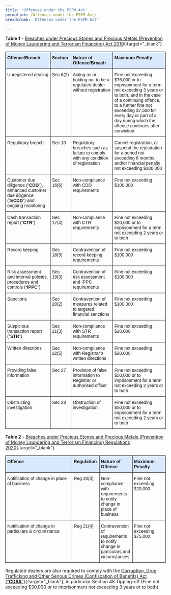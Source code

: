 ```yaml
---
title: 'Offences under the PSPM Act'
permalink: /Offences-under-the-PSPM-Act/
breadcrumb: 'Offences under the PSPM Act'

---
```


**Table 1** - [Breaches under Precious Stones and Precious Metals (Prevention of Money Laundering and Terrorism Financing) Act 2019](https://sso.agc.gov.sg/Act/PSPMPMLTFA2019){:target="_blank"}
<style type="text/css">
.tg  {border-collapse:collapse;border-spacing:0;}
.tg td{border-color:black;border-style:solid;border-width:1px;font-family:Arial, sans-serif;font-size:14px;
  overflow:hidden;padding:10px 5px;word-break:normal;}
.tg th{border-color:black;border-style:solid;border-width:1px;font-family:Arial, sans-serif;font-size:14px;
  font-weight:normal;overflow:hidden;padding:10px 5px;word-break:normal;}
.tg .tg-zci2{background-color:#dae8fc;font-weight:bold;text-align:left;vertical-align:top}
.tg .tg-0lax{text-align:left;vertical-align:top}
</style>
<table class="tg" style="undefined;table-layout: fixed; width: 100%">
<colgroup>
<col style="width: 28%">
<col style="width: 13%">
<col style="width: 26%">
<col style="width: 33%">
</colgroup>
<thead>
  <tr>
    <th class="tg-zci2">Offence/Breach</th>
    <th class="tg-zci2">Section</th>
    <th class="tg-zci2">Nature of Offence/Breach</th>
    <th class="tg-zci2">Maximum Penalty</th>
  </tr>
</thead>
<tbody>
  <tr>
    <td class="tg-0lax">Unregistered dealing</td>
    <td class="tg-0lax">Sec 6(2)</td>
    <td class="tg-0lax">Acting as or holding out to be a regulated dealer without registration</td>
    <td class="tg-0lax">Fine not exceeding $75,000 or to imprisonment for a term not exceeding 3 years or to both, and in the case of a continuing offence, to a further fine not exceeding $7,500 for every day or part of a day during which the offence continues after conviction</td>
  </tr>
  <tr>
    <td class="tg-0lax">Regulatory breach</td>
    <td class="tg-0lax">Sec 10</td>
    <td class="tg-0lax">Regulatory breaches such as failure to comply with any condition of registration</td>
    <td class="tg-0lax">Cancel registration, or suspend the registration for a period not exceeding 6 months, and/or financial penalty not exceeding $100,000</td>
  </tr>
  <tr>
    <td class="tg-0lax">Customer due diligence (“<span style="font-weight:bold">CDD</span>”), enhanced customer due diligence (“<span style="font-weight:bold">ECDD</span>”) and ongoing monitoring</td>
    <td class="tg-0lax">Sec 16(6)</td>
    <td class="tg-0lax">Non-compliance with CDD requirements</td>
    <td class="tg-0lax">Fine not exceeding $100,000</td>
  </tr>
  <tr>
    <td class="tg-0lax">Cash transaction report (“<span style="font-weight:bold">CTR</span>”)</td>
    <td class="tg-0lax">Sec 17(4)</td>
    <td class="tg-0lax">Non-compliance with CTR requirements</td>
    <td class="tg-0lax">Fine not exceeding $20,000 or to imprisonment for a term not exceeding 2 years or to both</td>
  </tr>
  <tr>
    <td class="tg-0lax">Record keeping</td>
    <td class="tg-0lax">Sec 18(5)</td>
    <td class="tg-0lax">Contravention of record keeping requirements</td>
    <td class="tg-0lax">Fine not exceeding $100,000</td>
  </tr>
  <tr>
    <td class="tg-0lax">Risk assessment and internal policies, procedures and controls (“<span style="font-weight:bold">IPPC</span>”)</td>
    <td class="tg-0lax">Sec 19(3)</td>
    <td class="tg-0lax">Contravention of risk assessment and IPPC requirements</td>
    <td class="tg-0lax">Fine not exceeding $100,000</td>
  </tr>
  <tr>
    <td class="tg-0lax">Sanctions</td>
    <td class="tg-0lax">Sec 20(2)</td>
    <td class="tg-0lax">Contravention of measures related to targeted financial sanctions</td>
    <td class="tg-0lax">Fine not exceeding $100,000</td>
  </tr>
  <tr>
    <td class="tg-0lax">Suspicious transaction report (“<span style="font-weight:bold">STR</span>”)</td>
    <td class="tg-0lax">Sec 21(3)</td>
    <td class="tg-0lax">Non-compliance with STR requirements</td>
    <td class="tg-0lax">Fine not exceeding $20,000</td>
  </tr>
  <tr>
    <td class="tg-0lax">Written directions</td>
    <td class="tg-0lax">Sec 22(5)</td>
    <td class="tg-0lax">Non-compliance with Registrar’s written directions</td>
    <td class="tg-0lax">Fine not exceeding $20,000</td>
  </tr>
  <tr>
    <td class="tg-0lax">Providing false information</td>
    <td class="tg-0lax">Sec 27</td>
    <td class="tg-0lax">Provision of false information to Registrar or authorised officer</td>
    <td class="tg-0lax">Fine not exceeding $50,000 or to imprisonment for a term not exceeding 2 years or to both</td>
  </tr>
  <tr>
    <td class="tg-0lax">Obstructing investigation</td>
    <td class="tg-0lax">Sec 28</td>
    <td class="tg-0lax">Obstruction of investigation</td>
    <td class="tg-0lax">Fine not exceeding $50,000 or to imprisonment for a term not exceeding 2 years or to both</td>
  </tr>
</tbody>
</table>

**Table 2** - [Breaches under Precious Stones and Precious Metals (Prevention of Money Laundering and Terrorism Financing) Regulations 2020](https://sso.agc.gov.sg/SL/PSPMPMLTFA2019-S306-2019?DocDate=20201207){:target="_blank"}
<style type="text/css">
.tg  {border-collapse:collapse;border-spacing:0;}
.tg td{border-color:black;border-style:solid;border-width:1px;font-family:Arial, sans-serif;font-size:14px;
  overflow:hidden;padding:10px 5px;word-break:normal;}
.tg th{border-color:black;border-style:solid;border-width:1px;font-family:Arial, sans-serif;font-size:14px;
  font-weight:normal;overflow:hidden;padding:10px 5px;word-break:normal;}
.tg .tg-zci2{background-color:#dae8fc;font-weight:bold;text-align:left;vertical-align:top}
.tg .tg-0lax{text-align:left;vertical-align:top}
</style>
<table class="tg" style="undefined;table-layout: fixed; width: 100%">
<colgroup>
<col style="width: 40%">
<col style="width: 12%">
<col style="width: 18%">
<col style="width: 20%">
</colgroup>
<thead>
  <tr>
    <th class="tg-zci2">Offence</th>
    <th class="tg-zci2">Regulation</th>
    <th class="tg-zci2">Nature of Offence</th>
    <th class="tg-zci2">Maximum Penalty</th>
  </tr>
</thead>
<tbody>
  <tr>
    <td class="tg-0lax">Notification of change in place of business</td>
    <td class="tg-0lax">Reg 20(3)</td>
    <td class="tg-0lax">Non-compliance with requirements to notify change in place of business</td>
    <td class="tg-0lax">Fine not exceeding $20,000</td>
  </tr>
  <tr>
    <td class="tg-0lax">Notification of change in particulars &amp; circumstance</td>
    <td class="tg-0lax">Reg 21(4)</td>
    <td class="tg-0lax">Contravention of requirements to notify change in particulars and circumstances</td>
    <td class="tg-0lax">Fine not exceeding $75,000</td>
  </tr>
</tbody>
</table>


Regulated dealers are also required to comply with the [Corruption, Drug Trafficking and Other Serious Crimes (Confiscation of Benefits) Act (“**CDSA**”)](https://sso.agc.gov.sg/Act/CDTOSCCBA1992){:target="_blank"}, in particular Section 48 Tipping-off (Fine not exceeding $30,000 or to imprisonment not exceeding 3 years or to both).
